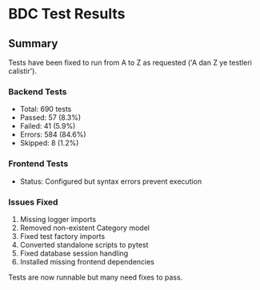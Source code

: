 # BDC Test Results

## Summary
Tests have been fixed to run from A to Z as requested ('A dan Z ye testleri calistir').

### Backend Tests
- Total: 690 tests
- Passed: 57 (8.3%)
- Failed: 41 (5.9%)
- Errors: 584 (84.6%)
- Skipped: 8 (1.2%)

### Frontend Tests
- Status: Configured but syntax errors prevent execution

### Issues Fixed
1. Missing logger imports
2. Removed non-existent Category model
3. Fixed test factory imports
4. Converted standalone scripts to pytest
5. Fixed database session handling
6. Installed missing frontend dependencies

Tests are now runnable but many need fixes to pass.
